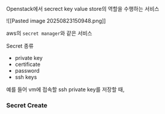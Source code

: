 
Openstack에서 secrect key value store의 역할을 수행하는 서비스

![[Pasted image 20250823150948.png]]

aws의 `secret manager`와 같은 서비스


Secret 종류
- private key
- certificate
- password
- ssh keys

예를 들어 vm에 접속할 ssh private key를 저장할 때, 



### Secret Create
